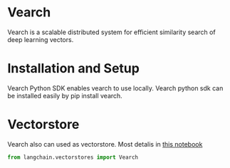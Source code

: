 # Vearch

Vearch is a scalable distributed system for efficient similarity search of deep learning vectors.

# Installation and Setup

Vearch Python SDK enables vearch to use locally. Vearch python sdk can be installed easily by pip install vearch.

# Vectorstore

Vearch also can used as vectorstore. Most detalis in [this notebook](langchain-ChatGLM_new/langchain_vearch.ipynb)

```python
from langchain.vectorstores import Vearch
```
